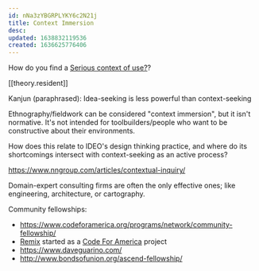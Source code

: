 ```yaml
---
id: nNa3zYBGRPLYKY6c2N21j
title: Context Immersion
desc:
updated: 1638832119536
created: 1636625776406
---
```


How do you find a [Serious context of use?](https://notes.andymatuschak.org/Effective_system_design_requires_insights_drawn_from_serious_contexts_of_use)?

[[theory.resident]]

Kanjun (paraphrased): Idea-seeking is less powerful than context-seeking

Ethnography/fieldwork can be considered "context immersion", but it isn't normative. It's not intended for toolbuilders/people who want to be constructive about their environments.

How does this relate to IDEO's design thinking practice, and where do its shortcomings intersect with context-seeking as an active process?

https://www.nngroup.com/articles/contextual-inquiry/

Domain-expert consulting firms are often the only effective ones; like engineering, architecture, or cartography.

Community fellowships:

- https://www.codeforamerica.org/programs/network/community-fellowship/
- [Remix](https://www.remix.com/blog/5-years-in-review-a-letter-from-our-new-ceo) started as a [Code For America](https://humantransit.org/2014/06/code-for-america-takes-on-transit.html) project
- https://www.daveguarino.com/
- http://www.bondsofunion.org/ascend-fellowship/
